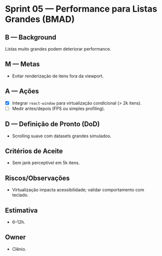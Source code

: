 # Sprint 05 — Performance para Listas Grandes (BMAD)

## B — Background
Listas muito grandes podem deteriorar performance.

## M — Metas
- Evitar renderização de itens fora da viewport.

## A — Ações
- [x] Integrar `react-window` para virtualização condicional (> 2k itens).
- [ ] Medir antes/depois (FPS ou simples profiling).

## D — Definição de Pronto (DoD)
- Scrolling suave com datasets grandes simulados.

## Critérios de Aceite
- Sem jank perceptível em 5k itens.

## Riscos/Observações
- Virtualização impacta acessibilidade; validar comportamento com teclado.

## Estimativa
- 6–12h.

## Owner
- Clênio.
